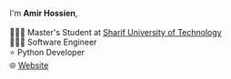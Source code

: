 I'm **Amir Hossien**,</br>
</br>
👨🏻‍🎓 Master's Student at [Sharif University of Technology](http://www.sharif.edu/)</br>
👨🏻‍💻 Software Engineer</br>
⭐ Python Developer</br>
🌐 [Website](https://artsnet.ir/)</br>

<!---
amirhossein-sg/amirhossein-sg is a ✨ special ✨ repository because its `README.md` (this file) appears on your GitHub profile.
You can click the Preview link to take a look at your changes.
--->

